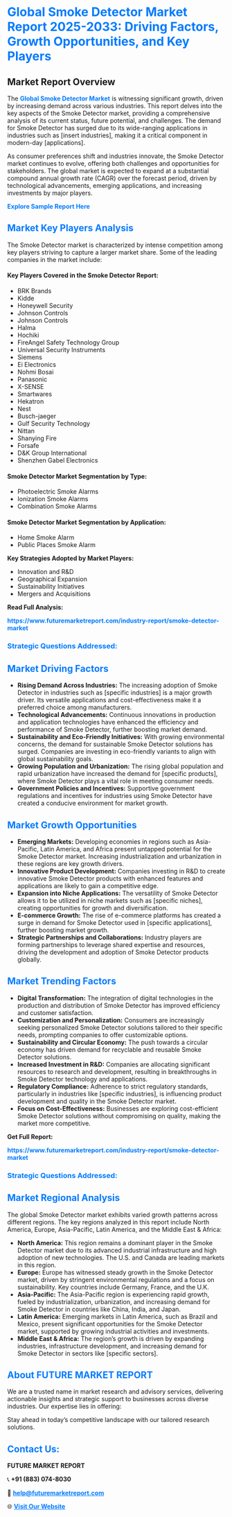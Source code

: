 <h1 style="color: #007BFF;">Global Smoke Detector Market Report 2025-2033: Driving Factors, Growth Opportunities, and Key Players</h1>

<section id="overview">
<h2>Market Report Overview</h2>
<p>The <a href="https://www.futuremarketreport.com/industry-report/smoke-detector-market" style="color: #007BFF; text-decoration: none;"><strong>Global Smoke Detector Market</strong></a> is witnessing significant growth, driven by increasing demand across various industries. This report delves into the key aspects of the Smoke Detector market, providing a comprehensive analysis of its current status, future potential, and challenges. The demand for Smoke Detector has surged due to its wide-ranging applications in industries such as [insert industries], making it a critical component in modern-day [applications].</p>
<p>As consumer preferences shift and industries innovate, the Smoke Detector market continues to evolve, offering both challenges and opportunities for stakeholders. The global market is expected to expand at a substantial compound annual growth rate (CAGR) over the forecast period, driven by technological advancements, emerging applications, and increasing investments by major players.</p>
</section>

<section id="overview">
<p><a href="https://www.futuremarketreport.com/request-sample/reportId=28250" style="color: #007BFF; text-decoration: none;"><strong>Explore Sample Report Here</strong></a></p>
</section>

<section id="key-players">
<h2 style="color: #007BFF;">Market Key Players Analysis</h2>
<p>The Smoke Detector market is characterized by intense competition among key players striving to capture a larger market share. Some of the leading companies in the market include:</p>
<h4>Key Players Covered in the Smoke Detector Report:</h4>
<ul><li>BRK Brands</li><li>Kidde</li><li>Honeywell Security</li><li>Johnson Controls</li><li>Johnson Controls</li><li>Halma</li><li>Hochiki</li><li>FireAngel Safety Technology Group</li><li>Universal Security Instruments</li><li>Siemens</li><li>Ei Electronics</li><li>Nohmi Bosai</li><li>Panasonic</li><li>X-SENSE</li><li>Smartwares</li><li>Hekatron</li><li>Nest</li><li>Busch-jaeger</li><li>Gulf Security Technology</li><li>Nittan</li><li>Shanying Fire</li><li>Forsafe</li><li>D&amp;K Group International</li><li>Shenzhen Gabel Electronics</li></ul>
<h4>Smoke Detector Market Segmentation by Type:</h4>
<ul><li>Photoelectric Smoke Alarms</li><li>Ionization Smoke Alarms</li><li>Combination Smoke Alarms</li></ul>

<h4>Smoke Detector Market Segmentation by Application:</h4>
<ul><li>Home Smoke Alarm</li><li>Public Places Smoke Alarm</li></ul>
<p><strong>Key Strategies Adopted by Market Players:</strong></p>
<ul>
<li>Innovation and R&D</li>
<li>Geographical Expansion</li>
<li>Sustainability Initiatives</li>
<li>Mergers and Acquisitions</li>
</ul>
</section>

<section>
<p><strong>Read Full Analysis: </strong></p><a href="https://www.futuremarketreport.com/industry-report/smoke-detector-market" style="color: #007BFF; text-decoration: none;"><strong>https://www.futuremarketreport.com/industry-report/smoke-detector-market</strong></a>
<h3 style="color: #007BFF;">Strategic Questions Addressed:</h3>
</section>

<section id="driving-factors">
<h2 style="color: #007BFF;">Market Driving Factors</h2>
<ul>
<li><strong>Rising Demand Across Industries:</strong> The increasing adoption of Smoke Detector in industries such as [specific industries] is a major growth driver. Its versatile applications and cost-effectiveness make it a preferred choice among manufacturers.</li>
<li><strong>Technological Advancements:</strong> Continuous innovations in production and application technologies have enhanced the efficiency and performance of Smoke Detector, further boosting market demand.</li>
<li><strong>Sustainability and Eco-Friendly Initiatives:</strong> With growing environmental concerns, the demand for sustainable Smoke Detector solutions has surged. Companies are investing in eco-friendly variants to align with global sustainability goals.</li>
<li><strong>Growing Population and Urbanization:</strong> The rising global population and rapid urbanization have increased the demand for [specific products], where Smoke Detector plays a vital role in meeting consumer needs.</li>
<li><strong>Government Policies and Incentives:</strong> Supportive government regulations and incentives for industries using Smoke Detector have created a conducive environment for market growth.</li>
</ul>
</section>

<section id="growth-opportunities">
<h2 style="color: #007BFF;">Market Growth Opportunities</h2>
<ul>
<li><strong>Emerging Markets:</strong> Developing economies in regions such as Asia-Pacific, Latin America, and Africa present untapped potential for the Smoke Detector market. Increasing industrialization and urbanization in these regions are key growth drivers.</li>
<li><strong>Innovative Product Development:</strong> Companies investing in R&D to create innovative Smoke Detector products with enhanced features and applications are likely to gain a competitive edge.</li>
<li><strong>Expansion into Niche Applications:</strong> The versatility of Smoke Detector allows it to be utilized in niche markets such as [specific niches], creating opportunities for growth and diversification.</li>
<li><strong>E-commerce Growth:</strong> The rise of e-commerce platforms has created a surge in demand for Smoke Detector used in [specific applications], further boosting market growth.</li>
<li><strong>Strategic Partnerships and Collaborations:</strong> Industry players are forming partnerships to leverage shared expertise and resources, driving the development and adoption of Smoke Detector products globally.</li>
</ul>
</section>

<section id="trending-factors">
<h2 style="color: #007BFF;">Market Trending Factors</h2>
<ul>
<li><strong>Digital Transformation:</strong> The integration of digital technologies in the production and distribution of Smoke Detector has improved efficiency and customer satisfaction.</li>
<li><strong>Customization and Personalization:</strong> Consumers are increasingly seeking personalized Smoke Detector solutions tailored to their specific needs, prompting companies to offer customizable options.</li>
<li><strong>Sustainability and Circular Economy:</strong> The push towards a circular economy has driven demand for recyclable and reusable Smoke Detector solutions.</li>
<li><strong>Increased Investment in R&D:</strong> Companies are allocating significant resources to research and development, resulting in breakthroughs in Smoke Detector technology and applications.</li>
<li><strong>Regulatory Compliance:</strong> Adherence to strict regulatory standards, particularly in industries like [specific industries], is influencing product development and quality in the Smoke Detector market.</li>
<li><strong>Focus on Cost-Effectiveness:</strong> Businesses are exploring cost-efficient Smoke Detector solutions without compromising on quality, making the market more competitive.</li>
</ul>
</section>

<section>
<p><strong>Get Full Report: </strong></p><a href="https://www.futuremarketreport.com/industry-report/smoke-detector-market" style="color: #007BFF; text-decoration: none;"><strong>https://www.futuremarketreport.com/industry-report/smoke-detector-market</strong></a>
<h3 style="color: #007BFF;">Strategic Questions Addressed:</h3>
</section>


<section id="regional-analysis">
<h2 style="color: #007BFF;">Market Regional Analysis</h2>
<p>The global Smoke Detector market exhibits varied growth patterns across different regions. The key regions analyzed in this report include North America, Europe, Asia-Pacific, Latin America, and the Middle East & Africa:</p>
<ul>
<li><strong>North America:</strong> This region remains a dominant player in the Smoke Detector market due to its advanced industrial infrastructure and high adoption of new technologies. The U.S. and Canada are leading markets in this region.</li>
<li><strong>Europe:</strong> Europe has witnessed steady growth in the Smoke Detector market, driven by stringent environmental regulations and a focus on sustainability. Key countries include Germany, France, and the U.K.</li>
<li><strong>Asia-Pacific:</strong> The Asia-Pacific region is experiencing rapid growth, fueled by industrialization, urbanization, and increasing demand for Smoke Detector in countries like China, India, and Japan.</li>
<li><strong>Latin America:</strong> Emerging markets in Latin America, such as Brazil and Mexico, present significant opportunities for the Smoke Detector market, supported by growing industrial activities and investments.</li>
<li><strong>Middle East & Africa:</strong> The region’s growth is driven by expanding industries, infrastructure development, and increasing demand for Smoke Detector in sectors like [specific sectors].</li>
</ul>
</section>

<footer>
<h2 style="color: #007BFF;">About FUTURE MARKET REPORT</h2>
<p>We are a trusted name in market research and advisory services, delivering actionable insights and strategic support to businesses across diverse industries. Our expertise lies in offering:</p>

<p>Stay ahead in today’s competitive landscape with our tailored research solutions.</p>

<h2 style="color: #007BFF;">Contact Us:</h2>
<p><strong>FUTURE MARKET REPORT</strong></p>
<p>📞 <strong>+91 (883) 074-8030</strong></p>
<p>📧 <strong><a href="mailto:help@futuremarketreport.com" style="color: #007BFF;">help@futuremarketreport.com</a></strong></p>
<p>🌐 <strong><a href="https://www.futuremarketreport.com/" style="color: #007BFF;">Visit Our Website</a></strong></p>
</footer>